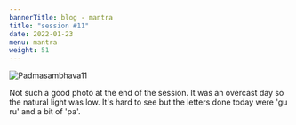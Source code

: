 ```yaml
---
bannerTitle: blog - mantra
title: "session #11"
date: 2022-01-23
menu: mantra
weight: 51
---
```


![Padmasambhava11](/images/mani/padmasambhava/ps11.jpg)  

Not such a good photo at the end of the session. It was an overcast day so the
natural light was low. It's hard to see but the letters done today were 'gu ru'
and a bit of 'pa'.
